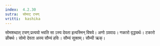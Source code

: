 ```yaml
---
index:  4.2.30
sutra:  सोमाट् ट्यण्
vritti:  kashika 
---
```


सोमशब्दात् ट्यण् प्रत्ययो भवति सा ऽस्य देवता इत्यस्मिन् विषये। अणो ऽपवादः। णकारो वृद्ध्यर्थः। टकारो ङीबर्थः। सोमो देवता अस्य सौम्यं हविः। सौम्यं सूक्तम्। सौम्यी ऋक्।

